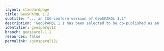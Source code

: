 ```yaml
---
layout: standardpage
title: GeoSPARQL 1.2
subtitle: "... an ISO-conform version of GeoSPARQL 1.1"
description: "GeoSPARQL 1.1 has been selected to be co-published as an ISO standard. This release will be called GeoSPARQL 1.2. It will only contain necessary changes to GeoSPARQL 1.1 that it needs to be accepted as an ISO-copublication. More substantial changes to the GeoSPARQL standard will be implemented in GeoSPARQL 1.3 onwards"
identifier: geosparql12
branch: geosparql-1.2
resources: false
permalink: /geosparql12/
---
```

